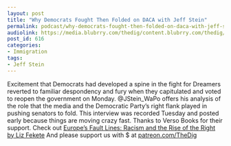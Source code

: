 ```yaml
---
layout: post
title: "Why Democrats Fought Then Folded on DACA with Jeff Stein"
permalink: podcast/why-democrats-fought-then-folded-on-daca-with-jeff-stein/
audiolink: https://media.blubrry.com/thedig/content.blubrry.com/thedig/The_Dig_-_EP_84_-_Stein.mp3
post_id: 616
categories: 
- Immigration
tags: 
- Jeff Stein
---
```


Excitement that Democrats had developed a spine in the fight for Dreamers reverted to familiar despondency and fury when they capitulated and voted to reopen the government on Monday. @JStein_WaPo offers his analysis of the role that the media and the Democratic Party’s right flank played in pushing senators to fold. This interview was recorded Tuesday and posted early because things are moving crazy fast. Thanks to Verso Books for their support. Check out [Europe’s Fault Lines: Racism and the Rise of the Right by Liz Fekete](versobooks.com/books/2555-europe-s-fault-lines) And please support us with $ at [patreon.com/TheDig](http://www.patreon.com/TheDig) 